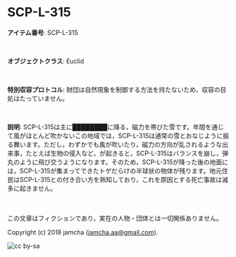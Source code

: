 

# SCP-L-315

**アイテム番号**: SCP-L-315  

<br>  

**オブジェクトクラス**: Euclid  

<br>  

**特別収容プロトコル**: 財団は自然現象を制御する方法を持たないため，収容の目処はたっていません。  

<br>  

**説明**: SCP-L-315は主に████████に降る，磁力を帯びた雪です。年間を通じて風がほとんど吹かないこの地域では，SCP-L-315は通常の雪とおなじように振る舞います。ただし，わずかでも風が吹いたり，磁力の方向が乱されるような出来事，たとえば生物の侵入など，が起きると，SCP-L-315はバランスを崩し，弾丸のように飛び交うようになります。そのため，SCP-L-315が降った後の地面には，SCP-L-315が集まってできたトゲだらけの半球状の物体が残ります。地元住民はSCP-L-315との付き合い方を熟知しており，これを原因とする死亡事故は滅多に起きません。  

<br>  
<br>  
この文章はフィクションであり，実在の人物・団体とは一切関係ありません。  

Copyright (c) 2018 jamcha (jamcha.aa@gmail.com).  

![cc by-sa](https://i.creativecommons.org/l/by-sa/4.0/88x31.png)  

